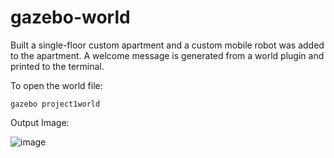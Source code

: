 # gazebo-world
Built a single-floor custom apartment and a custom mobile robot was added to the apartment.
A welcome message is generated from a world plugin and printed to the terminal.

To open the world file:

`gazebo project1world`


 Output Image:
 
 ![image](https://user-images.githubusercontent.com/60242931/179076837-baac22ee-79fc-4287-92b4-f6a6b1adb5de.png)
